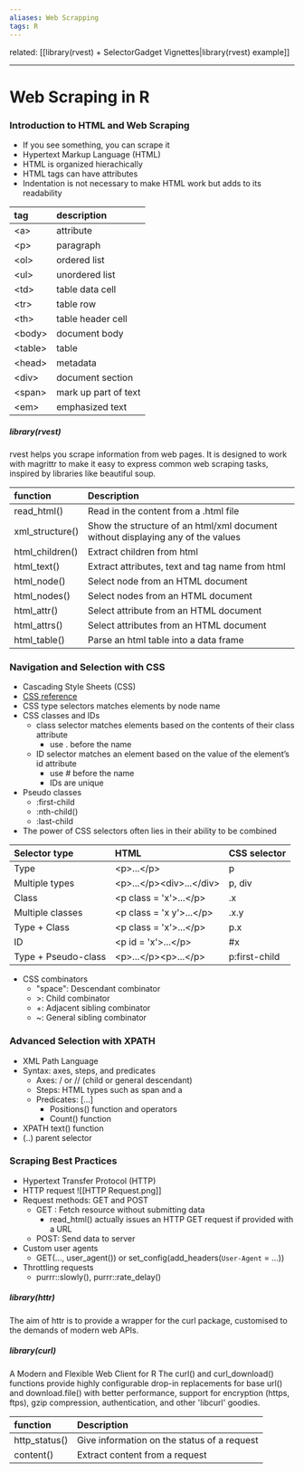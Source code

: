 ```yaml
---
aliases: Web Scrapping
tags: R
---
```

related: [[library(rvest) + SelectorGadget Vignettes|library(rvest) example]]

----
# Web Scraping in R
### Introduction to HTML and Web Scraping
* If you see something, you can scrape it
* Hypertext Markup Language (HTML)
* HTML is organized hierachically
* HTML tags can have attributes
* Indentation is not necessary to make HTML work but adds to its readability

| tag      | description          |
|:-------- |:-------------------- |
| \<a>     | attribute            |
| \<p>     | paragraph            |
| \<ol>    | ordered list         |
| \<ul>    | unordered list       |
| \<td>    | table data cell      |
| \<tr>    | table row            |
| \<th>    | table header cell    |
| \<body>  | document body        |
| \<table> | table                |
| \<head>  | metadata             |
| \<div>   | document section     |
| \<span>  | mark up part of text |
| \<em>    | emphasized text      |


##### library(rvest)
rvest helps you scrape information from web pages. It is designed to work with magrittr to make it easy to express common web scraping tasks, inspired by libraries like beautiful soup.

| function        | Description                                                                     |
|:--------------- |:------------------------------------------------------------------------------- |
| read_html()     | Read in the content from a .html file                                           |
| xml_structure() | Show the structure of an html/xml document without displaying any of the values |
| html_children() | Extract children from html                                                      |
| html_text()     | Extract attributes, text and tag name from html                                 |
| html_node()     | Select node from an HTML document                                               |
| html_nodes()    | Select nodes from an HTML document                                              |
| html_attr()     | Select attribute from an HTML document                                          |
| html_attrs()    | Select attributes from an HTML document                                         |
| html_table()    | Parse an html table into a data frame                                           |

### Navigation and Selection with CSS 
* Cascading Style Sheets (CSS)
* [CSS reference](https://developer.mozilla.org/en-US/docs/Web/CSS/Reference)
* CSS type selectors matches elements by node name
* CSS classes and IDs
	* class selector matches elements based on the contents of their class attribute
		* use \. before the name
	* ID selector matches an element based on the value of the element’s id attribute
		* use \# before the name
		* IDs are unique
* Pseudo classes
	*  :first-child
	*  :nth-child()
	*  :last-child
* The power of CSS selectors often lies in their ability to be combined

| Selector type       | HTML                         | CSS selector  |
|:------------------- |:---------------------------- |:------------- |
| Type                | \<p>...\</p>                 | p             |
| Multiple types      | \<p>...\</p>\<div>...\</div> | p, div        |
| Class               | \<p class = 'x'>...\</p>     | .x            |
| Multiple classes    | \<p class = 'x y'>...\</p>   | .x.y          |
| Type + Class        | \<p class = 'x'>...\</p>     | p.x           |
| ID                  | \<p id = 'x'>...\</p>        | \#x           |
| Type + Pseudo-class | \<p>...\</p>\<p>...\</p>     | p:first-child |

* CSS combinators
	* "space": Descendant combinator
	* \>: Child combinator
	* +: Adjacent sibling combinator
	* ~: General sibling combinator

### Advanced Selection with XPATH 
* XML Path Language
* Syntax: axes, steps, and predicates
	* Axes: / or // (child or general descendant)
	* Steps: HTML types such as span and a
	* Predicates: [...]
		* Positions() function and operators 
		* Count() function
* XPATH text() function
* (..) parent selector

### Scraping Best Practices 
* Hypertext Transfer Protocol (HTTP)
* HTTP request
![[HTTP Request.png]]
* Request methods: GET and POST
	* GET : Fetch resource without submitting data
		* read_html() actually issues an HTTP GET request if provided with a URL
	* POST: Send data to server
* Custom user agents
	*  GET(..., user_agent()) or set_config(add_headers(`User-Agent` = ...))
* Throttling requests
	* purrr::slowly(), purrr::rate_delay()

##### library(httr)
The aim of httr is to provide a wrapper for the curl package, customised to the demands of modern web APIs.

##### library(curl)
A Modern and Flexible Web Client for R
The curl() and curl_download() functions provide highly configurable drop-in replacements for base url() and download.file() with better performance, support for encryption (https, ftps), gzip compression, authentication, and other 'libcurl' goodies.

| function      | Description                                 |
|:------------- |:------------------------------------------- |
| http_status() | Give information on the status of a request |
| content()     | Extract content from a request              |
 